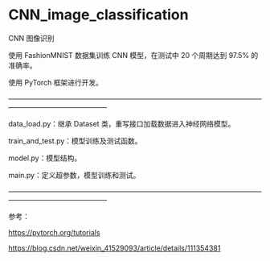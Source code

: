 # CNN_image_classification
CNN 图像识别  

使用 FashionMNIST 数据集训练 CNN 模型，在测试中 20 个周期达到 97.5% 的准确率。

使用  PyTorch 框架进行开发。

——————————————————————————————————————————————————

data_load.py：继承 Dataset 类，重写接口加载数据进入神经网络模型。

train_and_test.py：模型训练及测试函数。

model.py：模型结构。

main.py：定义超参数，模型训练和测试。

——————————————————————————————————————————————————

参考：

https://pytorch.org/tutorials

https://blog.csdn.net/weixin_41529093/article/details/111354381
